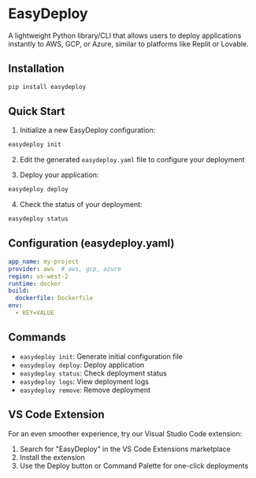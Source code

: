 # EasyDeploy

A lightweight Python library/CLI that allows users to deploy applications instantly to AWS, GCP, or Azure, similar to platforms like Replit or Lovable.

## Installation

```bash
pip install easydeploy
```

## Quick Start

1. Initialize a new EasyDeploy configuration:
```bash
easydeploy init
```

2. Edit the generated `easydeploy.yaml` file to configure your deployment

3. Deploy your application:
```bash
easydeploy deploy
```

4. Check the status of your deployment:
```bash
easydeploy status
```

## Configuration (easydeploy.yaml)

```yaml
app_name: my-project
provider: aws  # aws, gcp, azure
region: us-west-2
runtime: docker
build:
  dockerfile: Dockerfile
env:
  - KEY=VALUE
```

## Commands

- `easydeploy init`: Generate initial configuration file
- `easydeploy deploy`: Deploy application
- `easydeploy status`: Check deployment status
- `easydeploy logs`: View deployment logs
- `easydeploy remove`: Remove deployment

## VS Code Extension

For an even smoother experience, try our Visual Studio Code extension:
1. Search for "EasyDeploy" in the VS Code Extensions marketplace
2. Install the extension
3. Use the Deploy button or Command Palette for one-click deployments 